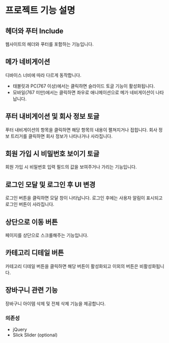 # 프로젝트 기능 설명

## 헤더와 푸터 Include

웹사이트의 헤더와 푸터를 포함하는 기능입니다.

## 메가 네비게이션

디바이스 너비에 따라 다르게 동작합니다.
- 태블릿과 PC(767 이상)에서는 클릭하면 슬라이드 토글 기능이 활성화됩니다.
- 모바일(767 미만)에서는 클릭하면 좌우로 애니메이션으로 메가 네비게이션이 나타납니다.

## 푸터 내비게이션 및 회사 정보 토글

푸터 내비게이션의 항목을 클릭하면 해당 항목의 내용이 펼쳐지거나 접힙니다.
회사 정보 트리거를 클릭하면 회사 정보가 나타나거나 사라집니다.

## 회원 가입 시 비밀번호 보이기 토글

회원 가입 시 비밀번호 입력 필드의 값을 보여주거나 가리는 기능입니다.

## 로그인 모달 및 로그인 후 UI 변경

로그인 버튼을 클릭하면 모달 창이 나타납니다.
로그인 후에는 사용자 알림이 표시되고 로그인 버튼이 사라집니다.

## 상단으로 이동 버튼

페이지를 상단으로 스크롤해주는 기능입니다.

## 카테고리 디테일 버튼

카테고리 디테일 버튼을 클릭하면 해당 버튼이 활성화되고 이외의 버튼은 비활성화됩니다.

## 장바구니 관련 기능

장바구니 아이템 삭제 및 전체 삭제 기능을 제공합니다.

### 의존성

- jQuery
- Slick Slider (optional)
